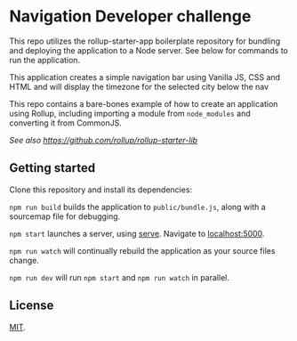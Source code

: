 # Navigation Developer challenge

This repo utilizes the rollup-starter-app boilerplate repository for bundling and deploying the application to a Node server. See below for commands to run the application.

This application creates a simple navigation bar using Vanilla JS, CSS and HTML and will display the timezone for the selected city below the nav

This repo contains a bare-bones example of how to create an application using Rollup, including importing a module from `node_modules` and converting it from CommonJS.

_See also https://github.com/rollup/rollup-starter-lib_

## Getting started

Clone this repository and install its dependencies:

`npm run build` builds the application to `public/bundle.js`, along with a sourcemap file for debugging.

`npm start` launches a server, using [serve](https://github.com/zeit/serve). Navigate to [localhost:5000](http://localhost:5000).

`npm run watch` will continually rebuild the application as your source files change.

`npm run dev` will run `npm start` and `npm run watch` in parallel.

## License

[MIT](LICENSE).
